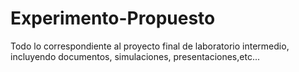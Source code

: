 # Experimento-Propuesto
Todo lo correspondiente al proyecto final de laboratorio intermedio, incluyendo documentos, simulaciones, presentaciones,etc...
